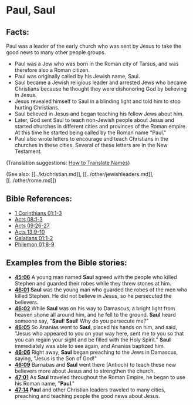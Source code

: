 # Paul, Saul #

## Facts: ##

Paul was a leader of the early church who was sent by Jesus to take the good news to many other people groups.

 * Paul was a Jew who was born in the Roman city of Tarsus, and was therefore also a Roman citizen.
 * Paul was originally called by his Jewish name, Saul.
 * Saul became a Jewish religious leader and arrested Jews who became Christians because he thought they were dishonoring God by believing in Jesus.
 * Jesus revealed himself to Saul in a blinding light and told him to stop hurting Christians.
 * Saul believed in Jesus and began teaching his fellow Jews about him.
 * Later, God sent Saul to teach non-Jewish people about Jesus and started churches in different cities and provinces of the Roman empire. At this time he started being called by the Roman name "Paul."
 * Paul also wrote letters to encourage and teach Christians in the churches in these cities. Several of these letters are in the New Testament.

(Translation suggestions: [How to Translate Names](en/ta-vol1/translate/man/translate-names))

(See also: [[../kt/christian.md]], [[../other/jewishleaders.md]], [[../other/rome.md]])

## Bible References: ##

* [1 Corinthians 01:1-3](en/tn/1co/help/01/01)
* [Acts 08:1-3](en/tn/act/help/08/01)
* [Acts 09:26-27](en/tn/act/help/09/26)
* [Acts 13:9-10](en/tn/act/help/13/09)
* [Galatians 01:1-2](en/tn/gal/help/01/01)
* [Philemon 01:8-9](en/tn/phm/help/01/08)

## Examples from the Bible stories: ##

 * __[45:06](en/tn/obs/help/45/06)__ A young man named __Saul__ agreed with the people who killed Stephen and guarded their robes while they threw stones at him. 
 * __[46:01](en/tn/obs/help/46/01)__ __Saul__ was the young man who guarded the robes of the men who killed Stephen. He did not believe in Jesus, so he persecuted the believers. 
 * __[46:02](en/tn/obs/help/46/02)__ While __Saul__ was on his way to Damascus, a bright light from heaven shone all around him, and he fell to the ground. __Saul__ heard someone say, "__Saul__! __Saul__! Why do you persecute me?" 
 * __[46:05](en/tn/obs/help/46/05)__ So Ananias went to __Saul__, placed his hands on him, and said, "Jesus who appeared to you on your way here, sent me to you so that you can regain your sight and be filled with the Holy Spirit." __Saul__ immediately was able to see again, and Ananias baptized him. 
 * __[46:06](en/tn/obs/help/46/06)__ Right away, __Saul__ began preaching to the Jews in Damascus, saying, "Jesus is the Son of God!" 
 * __[46:09](en/tn/obs/help/46/09)__ Barnabas and __Saul__ went there (Antioch) to teach these new believers more about Jesus and to strengthen the church. 
 * __[47:01](en/tn/obs/help/47/01)__ As __Saul__ traveled throughout the Roman Empire, he began to use his Roman name, "__Paul__." 
 * __[47:14](en/tn/obs/help/47/14)__ __Paul__ and other Christian leaders traveled to many cities, preaching and teaching people the good news about Jesus.